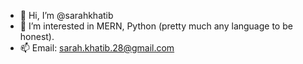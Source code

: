 - 👋 Hi, I’m @sarahkhatib
- 👀 I’m interested in MERN, Python (pretty much any language to be honest).
- 📫 Email: sarah.khatib.28@gmail.com